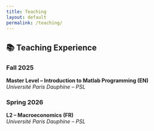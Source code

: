 ```yaml
---
title: Teaching
layout: default
permalink: /teaching/
---
```


## 📚 Teaching Experience

### Fall 2025  
**Master Level – Introduction to Matlab Programming (EN)**  
*Université Paris Dauphine – PSL*


### Spring 2026
**L2 – Macroeconomics (FR)**  
*Université Paris Dauphine – PSL*


